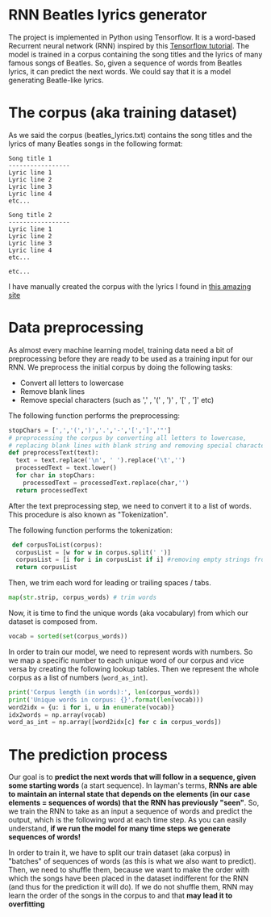 # RNN Beatles lyrics generator

The project is implemented in Python using Tensorflow.
It is a word-based Recurrent neural network (RNN) inspired by this [Tensorflow tutorial](https://www.tensorflow.org/tutorials/text/text_generation).
The model is trained in a corpus containing the song titles and the lyrics of many famous songs of Beatles.
So, given a sequence of words from Beatles lyrics, it can predict the next words. 
We could say that it is a model generating Beatle-like lyrics.

# The corpus (aka training dataset)
As we said the corpus (beatles_lyrics.txt) contains the song titles and the lyrics of many Beatles songs in the following format:

```
Song title 1
-----------------
Lyric line 1
Lyric line 2
Lyric line 3
Lyric line 4
etc...

Song title 2
-----------------
Lyric line 1
Lyric line 2
Lyric line 3
Lyric line 4
etc...

etc...
```
I have manually created the corpus with the lyrics I found in [this amazing site](http://toti.eu.com/beatles/)

# Data preprocessing
As almost every machine learning model, training data need a bit of preprocessing before they are ready to be used as a training input for our RNN. 
We preprocess the initial corpus by doing the following tasks:

* Convert all letters to lowercase
* Remove blank lines
* Remove special characters (such as ',' , '(' , ')' , '[' , ']' etc)

The following function performs the preprocessing:
```python
stopChars = [',','(',')','.','-','[',']','"']
# preprocessing the corpus by converting all letters to lowercase, 
# replacing blank lines with blank string and removing special characters
def preprocessText(text):
  text = text.replace('\n', ' ').replace('\t','')
  processedText = text.lower()
  for char in stopChars:
    processedText = processedText.replace(char,'')
  return processedText
 ```

 After the text preprocessing step, we need to convert it to a list of words.
 This procedure is also known as "Tokenization".

 The following function performs the tokenization:

```python
 def corpusToList(corpus):
  corpusList = [w for w in corpus.split(' ')] 
  corpusList = [i for i in corpusList if i] #removing empty strings from list
  return corpusList
```

Then, we trim each word for leading or trailing spaces / tabs.
```python
map(str.strip, corpus_words) # trim words
```

Now, it is time to find the unique words (aka vocabulary) from which our dataset is composed from.
```python
vocab = sorted(set(corpus_words))
```

In order to train our model, we need to represent words with numbers. So we map a specific number to each unique word of our corpus and vice versa by creating the following lookup tables. Then we represent the whole corpus as a list of numbers (`word_as_int`).

```python
print('Corpus length (in words):', len(corpus_words))
print('Unique words in corpus: {}'.format(len(vocab)))
word2idx = {u: i for i, u in enumerate(vocab)}
idx2words = np.array(vocab)
word_as_int = np.array([word2idx[c] for c in corpus_words])
```

# The prediction process
Our goal is to **predict the next words that will follow in a sequence, given some starting words** (a start sequence).
In layman's terms, **RNNs are able to maintain an internal state that depends on the elements (in our case elements = sequences of words) that the RNN has previously "seen"**.
So, we train the RNN to take as an input a sequence of words and predict the output, which is the following word at each time step. As you can easily understand, **if we run the model for many time steps we generate sequences of words!**

In order to train it, we have to split our train dataset (aka corpus) in "batches" of sequences of words (as this is what we also want to predict). Then, we need to shuffle them, because we want to make the order with which the songs have been placed in the dataset indifferent for the RNN (and thus for the prediction it will do). If we do not shuffle them, RNN may learn the order of the songs in the corpus to and that **may lead it to overfitting**



